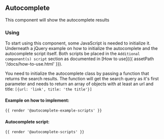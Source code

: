 ## Autocomplete

This component will show the autocomplete results

### Using

To start using this component, some JavaScript is needed to initialize it.<br>
Underneath a jQuery example on how to initialize the autocomplete and the autocomplete script itself.
Both scripts be placed in the `Additional component(s) script` section as documented in [How to use]({{ assetPath '/docs/how-to-use.html' }}).

You need to initialize the autocomplete class by passing a function that returns the search results.
The function will get the search query as it's first parameter and needs to return an array of objects with at least an url and title: `[{url: 'link', title: 'the title'}]`

#### Example on how to implement:
```html
{{ render '@autocomplete-example-scripts' }}
```

#### Autocomplete script:
```html
{{ render '@autocomplete-scripts' }}
```
